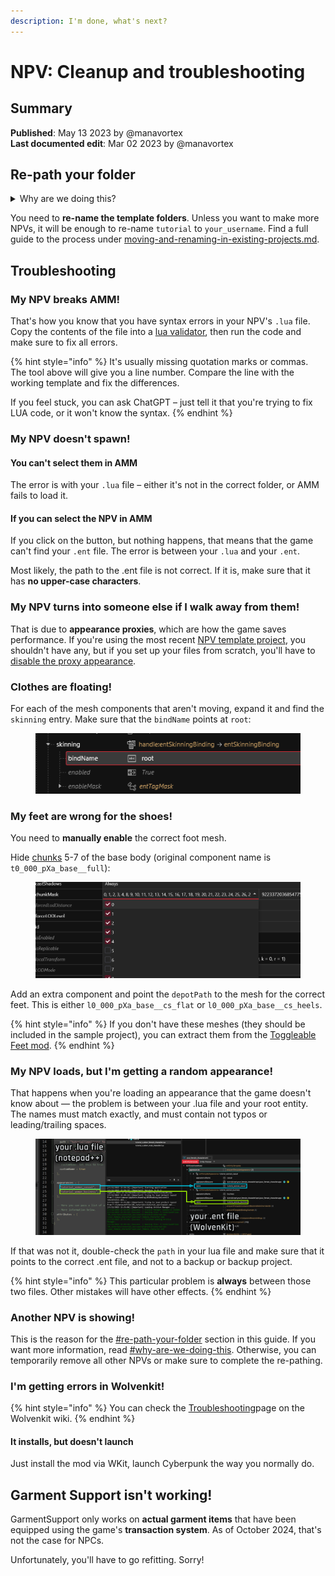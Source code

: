 ```yaml
---
description: I'm done, what's next?
---
```


# NPV: Cleanup and troubleshooting

## Summary

**Published**: May 13 2023 by @manavortex\
**Last documented edit**: Mar 02 2023 by @manavortex

## Re-path your folder

<details>

<summary>Why are we doing this?</summary>

When **packing** a mod, Wolvenkit generates an .archive file with the files in your project's `source` folder. The problem here is that each file can only be **modified once**.&#x20;

Assume both you and your friend make an NPV. They made Alice, you are making Bob. And because your friend was lazy, they didn't complete this step. And since their project is called `Alice_NPV.archive`,  none of your changes will even show!

That's why you'll have to re-path your folder. If you don't, you will ruin someone's day.

</details>

You need to **re-name the template folders**. Unless you want to make more NPVs, it will be enough to re-name `tutorial` to `your_username`. Find a full guide to the process under [moving-and-renaming-in-existing-projects.md](../../items-equipment/moving-and-renaming-in-existing-projects.md "mention").

## Troubleshooting

### My NPV breaks AMM!

That's how you know that you have syntax errors in your NPV's `.lua` file. Copy the contents of the file into a [lua validator](https://www.tutorialspoint.com/execute\_lua\_online.php), then run the code and make sure to fix all errors.&#x20;

{% hint style="info" %}
It's usually missing quotation marks or commas. The tool above will give you a line number. Compare the line with the working template and fix the differences.

If you feel stuck, you can ask ChatGPT – just tell it that you're trying to fix LUA code, or it won't know the syntax.
{% endhint %}

### My NPV doesn't spawn!

#### You can't select them in AMM

The error is with your `.lua` file – either it's not in the correct folder, or AMM fails to load it.

#### If you can select the NPV in AMM

If you click on the button, but nothing happens, that means that the game can't find your `.ent` file. The error is between your `.lua` and your `.ent`.&#x20;

Most likely, the path to the .ent file is not correct. If it is, make sure that it has **no upper-case characters**.&#x20;

### My NPV turns into someone else if I walk away from them!

That is due to **appearance proxies**, which are how the game saves performance. If you're using the most recent [NPV template project](https://www.nexusmods.com/cyberpunk2077/mods/8328?tab=files\&file\_id=45042), you shouldn't have any, but if you set up your files from scratch, you'll have to [disable the proxy appearance](../../../for-mod-creators-theory/files-and-what-they-do/appearance-.app-files/proxy-appearances.md#i-hate-it-how-do-i-kill-it).

### Clothes are floating!

For each of the mesh components that aren't moving, expand it and find the `skinning` entry. Make sure that the `bindName` points at `root`:

<figure><img src="../../../.gitbook/assets/npv_skinning_root.png" alt=""><figcaption></figcaption></figure>

### My feet are wrong for the shoes!

You need to **manually enable** the correct foot mesh.

Hide [chunks](../../../for-mod-creators-theory/files-and-what-they-do/3d-objects-.mesh-files/submeshes-materials-and-chunks.md) 5-7 of the base body (original component name is `t0_000_pXa_base__full`):

<figure><img src="../../../.gitbook/assets/npv_hide_feet.png" alt=""><figcaption></figcaption></figure>

Add an extra component and point the `depotPath` to the mesh for the correct feet. This is either `l0_000_pXa_base__cs_flat` or `l0_000_pXa_base__cs_heels`.

{% hint style="info" %}
If you don't have these meshes (they should be included in the sample project), you can extract them from the [Toggleable Feet mod](https://www.nexusmods.com/cyberpunk2077/mods/7049).
{% endhint %}

### My NPV loads, but I'm getting a random appearance!

That happens when you're loading an appearance that the game doesn't know about — the problem is between your .lua file and your root entity. The names must match exactly, and must contain not typos or leading/trailing spaces.

<figure><img src="../../../.gitbook/assets/npv_troubleshooting_lua_ent.png" alt=""><figcaption></figcaption></figure>

If that was not it, double-check the `path` in your lua file and make sure that it points to the correct .ent file, and not to a backup or backup project.&#x20;

{% hint style="info" %}
This particular problem is **always** between those two files. Other mistakes will have other effects.
{% endhint %}

### Another NPV is showing!

This is the reason for the [#re-path-your-folder](npv-cleanup-and-troubleshooting.md#re-path-your-folder "mention") section in this guide. If you want more information, read  [#why-are-we-doing-this](npv-cleanup-and-troubleshooting.md#why-are-we-doing-this "mention"). Otherwise, you can temporarily remove all other NPVs or make sure to complete the re-pathing.

### I'm getting errors in Wolvenkit!

{% hint style="info" %}
You can check the [Troubleshooting](https://app.gitbook.com/s/-MP\_ozZVx2gRZUPXkd4r/getting-started/troubleshooting "mention")page on the Wolvenkit wiki.
{% endhint %}

#### It installs, but doesn't launch

Just install the mod via WKit, launch Cyberpunk the way you normally do.

## Garment Support isn't working!

GarmentSupport only works on **actual garment items** that have been equipped using the game's **transaction system**. As of October 2024, that's not the case for NPCs.&#x20;

Unfortunately, you'll have to go refitting. Sorry!

